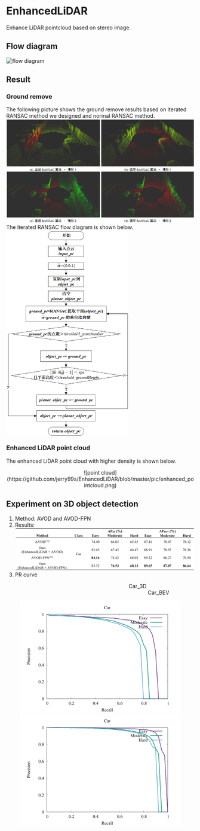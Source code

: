 # EnhancedLiDAR
Enhance LiDAR pointcloud based on stereo image.

## Flow diagram
![flow diagram](https://github.com/jerry99s/EnhancedLiDAR/blob/master/pic/flow_diagram.png)

## Result
### Ground remove
The following picture shows the ground remove results based on iterated RANSAC method we designed and normal RANSAC method.
![ground remove](https://github.com/jerry99s/EnhancedLiDAR/blob/master/pic/ground_remove.png)
The iterated RANSAC flow diagram is shown below.<br/>
<img src="https://github.com/jerry99s/EnhancedLiDAR/blob/master/pic/iterated_RANSAC.png" height = "550px" div align=center />

### Enhanced LiDAR point cloud
The enhanced LiDAR point cloud with higher density is shown below. 
<div align=center>![point cloud](https://github.com/jerry99s/EnhancedLiDAR/blob/master/pic/enhanced_pointcloud.png)
<div align=left>

## Experiment on 3D object detection
1. Method: AVOD and AVOD-FPN
2. Results:
![3D detection](https://github.com/jerry99s/EnhancedLiDAR/blob/master/pic/3D_detection.png)
3. PR curve
<center> &emsp;&emsp;&emsp;&emsp;&emsp;&emsp;&emsp;&emsp;&emsp;&emsp;&emsp;&emsp;&emsp;&emsp; Car_3D &emsp;&emsp;&emsp;&emsp;&emsp;&emsp;&emsp;&emsp;&emsp;&emsp;&emsp;&emsp;&emsp;&emsp;&emsp;&emsp;&emsp;&emsp;&emsp;&emsp;&emsp;&emsp; Car_BEV</center>
<div align="center">

<img src="https://github.com/jerry99s/EnhancedLiDAR/blob/master/pic/AP_3D.png" height="300px" ><img src="https://github.com/jerry99s/EnhancedLiDAR/blob/master/pic/AP_BEV.png" height="300px" >

</div>
